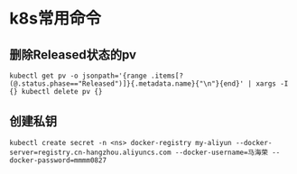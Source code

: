 # k8s常用命令

## 删除Released状态的pv

```shell
kubectl get pv -o jsonpath='{range .items[?(@.status.phase=="Released")]}{.metadata.name}{"\n"}{end}' | xargs -I {} kubectl delete pv {}
```

## 创建私钥

```shell
kubectl create secret -n <ns> docker-registry my-aliyun --docker-server=registry.cn-hangzhou.aliyuncs.com --docker-username=马海荣 --docker-password=mmmm0827
```


